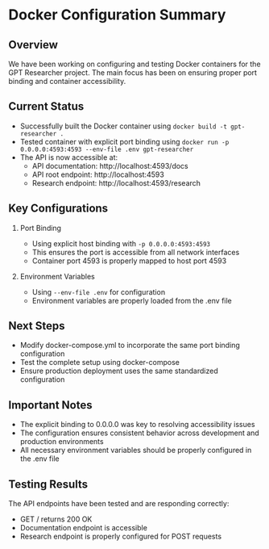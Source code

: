 # Docker Configuration Summary

## Overview
We have been working on configuring and testing Docker containers for the GPT Researcher project. The main focus has been on ensuring proper port binding and container accessibility.

## Current Status
- Successfully built the Docker container using `docker build -t gpt-researcher .`
- Tested container with explicit port binding using `docker run -p 0.0.0.0:4593:4593 --env-file .env gpt-researcher`
- The API is now accessible at:
  - API documentation: http://localhost:4593/docs
  - API root endpoint: http://localhost:4593
  - Research endpoint: http://localhost:4593/research

## Key Configurations
1. Port Binding
   - Using explicit host binding with `-p 0.0.0.0:4593:4593`
   - This ensures the port is accessible from all network interfaces
   - Container port 4593 is properly mapped to host port 4593

2. Environment Variables
   - Using `--env-file .env` for configuration
   - Environment variables are properly loaded from the .env file

## Next Steps
- Modify docker-compose.yml to incorporate the same port binding configuration
- Test the complete setup using docker-compose
- Ensure production deployment uses the same standardized configuration

## Important Notes
- The explicit binding to 0.0.0.0 was key to resolving accessibility issues
- The configuration ensures consistent behavior across development and production environments
- All necessary environment variables should be properly configured in the .env file

## Testing Results
The API endpoints have been tested and are responding correctly:
- GET / returns 200 OK
- Documentation endpoint is accessible
- Research endpoint is properly configured for POST requests